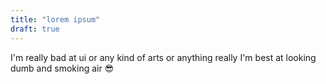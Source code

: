 ```yaml
---
title: "lorem ipsum"
draft: true
---
```

I'm really bad at ui or any kind of arts or anything really I'm best at looking dumb and smoking air 😎
